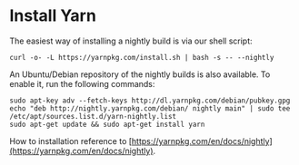 Install Yarn
===


  The easiest way of installing a nightly build is via our shell script:

```shell
curl -o- -L https://yarnpkg.com/install.sh | bash -s -- --nightly
```


An Ubuntu/Debian repository of the nightly builds is also available. To enable it, run the following commands:

```shell
sudo apt-key adv --fetch-keys http://dl.yarnpkg.com/debian/pubkey.gpg
echo "deb http://nightly.yarnpkg.com/debian/ nightly main" | sudo tee /etc/apt/sources.list.d/yarn-nightly.list
sudo apt-get update && sudo apt-get install yarn
```

 How to installation reference to  [https://yarnpkg.com/en/docs/nightly](https://yarnpkg.com/en/docs/nightly).